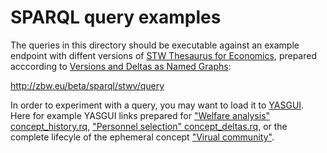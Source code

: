 SPARQL query examples
=====================

The queries in this directory should be executable against an example endpoint with diffent versions of [STW Thesaurus for Economics](http://zbw.eu/stw), prepared acccording to [Versions and Deltas as Named Graphs](https://github.com/jneubert/skos-history/wiki/Versions-and-Deltas-as-Named-Graphs):

  http://zbw.eu/beta/sparql/stwv/query

In order to experiment with a query, you may want to load it to [YASGUI](http://laurensrietveld.nl/yasgui/). Here for example YASGUI links prepared for ["Welfare analysis" concept_history.rq](http://bit.ly/1dhL6bL), ["Personnel selection" concept_deltas.rq](http://bit.ly/1hnp4eO), or the complete lifecyle of the ephemeral concept ["Virual community"](http://bit.ly/JQ3xfR).
